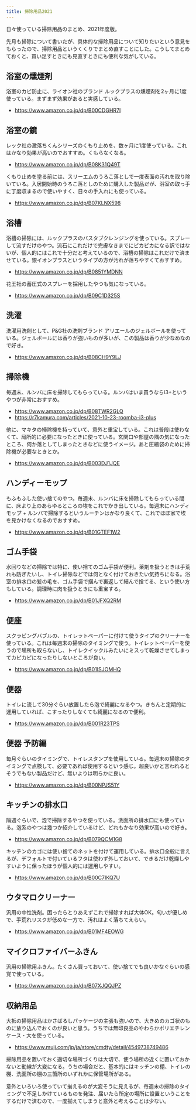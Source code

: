 ```yaml
---
title: 掃除用品2021
---
```


日々使っている掃除用品のまとめ、2021年度版。

先月も掃除について書いたが、具体的な掃除用品について知りたいという意見をもらったので、掃除用品というくくりでまとめ直すことにした。こうしてまとめておくと、買い足すときにも見直すときにも便利な気がしている。

## 浴室の燻煙剤

浴室のカビ防止に、ライオン社のブランド ルックプラスの燻煙剤を2ヶ月に1度使っている。まずまず効果があると実感している。

- <https://www.amazon.co.jp/dp/B00CDGHR7I>

## 浴室の鏡

レック社の激落ちくんシリーズのくもり止めを、数ヶ月に1度使っている。これはかなり効果が高いのでおすすめ。くもらなくなる。

- <https://www.amazon.co.jp/dp/B08K31Q49T>

くもり止めを塗る前には、スリーエムのうろこ落としで一度表面の汚れを取り除いている。入居開始時のうろこ落としのために購入した製品だが、浴室の取っ手に丁度収まるので使いやすく、日々の手入れにも使っている。

- <https://www.amazon.co.jp/dp/B07KLNX598>

## 浴槽

浴槽の掃除には、ルックプラスのバスタブクレンジングを使っている。スプレーして流すだけのやつ。流石にこれだけで完膚なきまでにピカピカになる訳ではないが、個人的にはこれで十分だと考えているので、浴槽の掃除はこれだけで済ませている。銀イオンプラスというタイプの方が汚れが落ちやすくておすすめ。

- <https://www.amazon.co.jp/dp/B0851YMDNN>

花王社の蓄圧式のスプレーを採用したやつも気になっている。

- <https://www.amazon.co.jp/dp/B09C1D325S>

## 洗濯

洗濯用洗剤として、P&G社の洗剤ブランド アリエールのジェルボールを使っている。ジェルボールには香りが強いものが多いが、この製品は香りが少なめなので好き。

- <https://www.amazon.co.jp/dp/B08CH9Y9LJ>

## 掃除機

毎週末、ルンバに床を掃除してもらっている。ルンバはいま買うならi3+というやつが非常におすすめ。

- <https://www.amazon.co.jp/dp/B08TWR2GLQ>
- <https://r7kamura.com/articles/2021-10-23-roomba-i3-plus>

他に、マキタの掃除機を持っていて、意外と重宝している。これは普段は使わなくて、局所的に必要になったときに使っている。玄関口や部屋の隅の気になったところ、何か落としてしまったときなどに使うイメージ。あと圧縮袋のために掃除機が必要なときとか。

- <https://www.amazon.co.jp/dp/B003DJ1JQE>

## ハンディーモップ

もふもふした使い捨てのやつ。毎週末、ルンバに床を掃除してもらっている間に、床より上のあらゆるところの埃をこれでかき出している。毎週末にハンディモップ + ルンバで掃除するというルーチンはかなり良くて、これでほぼ家で埃を見かけなくなるのでおすすめ。

- <https://www.amazon.co.jp/dp/B01GTEF1W2>

## ゴム手袋

水回りなどの掃除では特に、使い捨てのゴム手袋が便利。薬剤を扱うときは手荒れも防ぎたいし、トイレ掃除などでは何となく付けておきたい気持ちになる。浴室の排水口の髪の毛を、ゴム手袋で掴んで裏返して結んで捨てる、という使い方もしている。調理時に肉を扱うときにも重宝する。

- <https://www.amazon.co.jp/dp/B01JFXQ2RM>

## 便座

スクラビングバブルの、トイレットペーパーに付けて使うタイプのクリーナーを使っている。これは毎週末の掃除のタイミングで使う。トイレットペーパーを使うので場所も取らないし、トイレクイックルみたいにミスって乾燥させてしまってカピカピになったりしないところが良い。

- <https://www.amazon.co.jp/dp/B01ISJOMHQ>

## 便器

トイレに流して30分ぐらい放置したら泡で綺麗になるやつ。きちんと定期的に運用していれば、こすったりしなくても綺麗になるので便利。

- <https://www.amazon.co.jp/dp/B001R23TPS>

## 便器 予防編

毎月ぐらいのタイミングで、トイレスタンプを使用している。毎週末の掃除のタイミングで点検して、必要であれば使用するという感じ。超良いかと言われるとそうでもない製品だけど、無いよりは明らかに良い。

- <https://www.amazon.co.jp/dp/B00NPJS51Y>


## キッチンの排水口

隔週ぐらいで、泡で掃除するやつを使っている。洗面所の排水口にも使っている。泡系のやつは幾つか紹介しているけど、どれもかなり効果が高いので好き。

- <https://www.amazon.co.jp/dp/B079QCM1G8>

キッチンのカゴには使い捨てのネットを付けて運用している。排水口全般に言えるが、デフォルトで付いているフタは使わず外しておいて、できるだけ乾燥しやすいように保ったほうが個人的には運用しやすい。

- <https://www.amazon.co.jp/dp/B00C7IKQ7U>

## ウタマロクリーナー

汎用の中性洗剤。困ったらとりあえずこれで掃除すれば大体OK。匂いが優しめで、手荒れリスクが低めな一方で、汚れはよく落ちてえらい。

- <https://www.amazon.co.jp/dp/B01MF4EOWG>

## マイクロファイバーふきん

汎用の掃除用ふきん。たくさん買っておいて、使い捨てでも良いかなぐらいの感覚で使っている。

- <https://www.amazon.co.jp/dp/B07XJQQJPZ>

## 収納用品

大抵の掃除用品はかさばるしパッケージの主張も強いので、大きめのカゴ状のものに放り込んでおくのが良いと思う。うちでは無印良品のやわらかポリエチレンケース・大を使っている。

- <https://www.muji.com/jp/ja/store/cmdty/detail/4549738749486>

掃除用品を置いておく適切な場所づくりは大切で、使う場所の近くに置いておかないと動線が大変になる。うちの場合だと、基本的にはキッチンの棚、トイレの棚、洗面所の棚の三箇所のいずれかに保管場所がある。

意外といろいろ使っていて揃えるのが大変そうに見えるが、毎週末の掃除のタイミングで不足しかけているものを発注、届いたら所定の場所に設置ということをするだけで済むので、一度揃えてしまうと意外と考えることは少ない。
